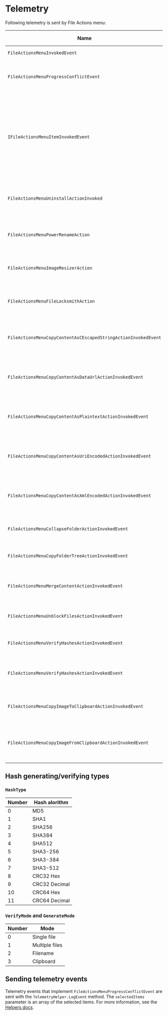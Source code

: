 # Telemetry

Following telemetry is sent by File Actions menu:

|Name|Thrown when...|Properties|
|----|-----------|----------|
| `FileActionsMenuInvokedEvent` | The menu is invoked. | **LoadedPluginsCount**: How many plugins were loaded. |
| `FileActionsMenuProgressConflictEvent` | A progress window is open and a conflit was solved. | **ReplaceChoosen**: `true` when the replace option got choosen, otherwise `false`
|||
| `IFileActionsMenuItemInvokedEvent` | Never, but is the base type for all the following events. | **ItemCount**: How many items are selected.<br/> **HasExecutableFilesSelected**: If any files ending in `.exe` or `.dll` are selected.<br/>**HasFilesSelected**: If the selection contains any files.<br/>**HasFolderSelected**: If the selection contains any folders.<br/>**HasImageSelected**: If the selection contains any image files.|
| `FileActionsMenuUninstallActionInvoked` | When the uninstall action is called. | **IsCalledFromDesktop**: If the selected item was on the desktop.<br/> **IsCalledOnShortcut**: If the selected item is a shortcut (`.ink` file). |
| `FileActionsMenuPowerRenameAction` | When PowerRename is launched via File Actions Menu | |
| `FileActionsMenuImageResizerAction` | When Image Resizer is launched via File Actions Menu | |
| `FileActionsMenuFileLocksmithAction` | When File Locksmith is launched via File Actions Menu | |
| `FileActionsMenuCopyContentAsCEscapedStringActionInvokedEvent` | When the "Copy file content → As C escaped string" action is invoked | |
| `FileActionsMenuCopyContentAsDataUrlActionInvokedEvent` | When the "Copy file content → As data url" action is invoked | |
| `FileActionsMenuCopyContentAsPlaintextActionInvokedEvent` | When the "Copy file content → As plaintext" action is invoked | |
| `FileActionsMenuCopyContentAsUriEncodedActionInvokedEvent` | When the "Copy file content → As URI encoded string" action is invoked | |
| `FileActionsMenuCopyContentAsXmlEncodedActionInvokedEvent` | When the "Copy file content → As XML encoded string" action is invoked | |
| `FileActionsMenuCollapseFolderActionInvokedEvent` | When the "Collapse folder" action is invoked | **CollapsedFilesCount**: The number of files in the folder that was collapsed. |
| `FileActionsMenuCopyFolderTreeActionInvokedEvent` | When the "Copy folder tree" action is invoked | **IsDriveRoot**: Whetever the selected folder is a drive or not. |
| `FileActionsMenuMergeContentActionInvokedEvent ` | When the "Merge content" action is invoked | **HasDifferentExtensions**: Whetever the merged files had different file extensions or not.
| `FileActionsMenuUnblockFilesActionInvokedEvent` | When the "Unblock files" action is called. | |
| `FileActionsMenuVerifyHashesActionInvokedEvent` | When a Verify Checksum action is called. | **HashType**: The hash algorithm used.<br />**VerifyMode**: The mode used to get the comparing hash. |
| `FileActionsMenuVerifyHashesActionInvokedEvent` | When a Generate Checksum action is called. | **HashType**: The hash algorithm used.<br />**GenerateMode**: The mode used to save the genrated hash. |
| `FileActionsMenuCopyImageToClipboardActionInvokedEvent` | When the "Copy image to clipboard" action is invoked | |
| `FileActionsMenuCopyImageFromClipboardActionInvokedEvent` | When the "Copy image from clipboard to folder" action is invoked | |

## Hash generating/verifying types

### `HashType`

| Number | Hash alorithm |
|--------|---------------|
|    0   | MD5           |
|    1   | SHA1          |
|    2   | SHA256        |
|    3   | SHA384        |
|    4   | SHA512        |
|    5   | SHA3-256      |
|    6   | SHA3-384      |
|    7   | SHA3-512      |
|    8   | CRC32 Hex     |
|    9   | CRC32 Decimal |
|   10   | CRC64 Hex     |
|   11   | CRC64 Decimal |

### `VerifyMode` and `GenerateMode`

| Number | Mode           |
|--------|----------------|
|    0   | Single file    |
|    1   | Multiple files |
|    2   | Filename       |
|    3   | Clipboard      |

## Sending telemetry events

Telemetry events that implement `FileActionsMenuProgressConflictEvent` are sent with the `TelemetryHelper.LogEvent` method. The `selectedItems` parameter is an array of the selected items. For more information, see the [Helpers docs](Helpers.md#void-logeventtt-e-string-selecteditems-where-t--eventbase-ifileactionsmenuiteminvokedevent).
